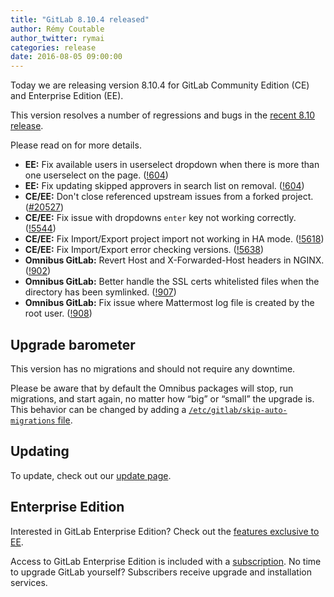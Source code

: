 ```yaml
---
title: "GitLab 8.10.4 released"
author: Rémy Coutable
author_twitter: rymai
categories: release
date: 2016-08-05 09:00:00
---
```


Today we are releasing version 8.10.4 for GitLab Community Edition (CE) and
Enterprise Edition (EE).

This version resolves a number of regressions and bugs in the [recent 8.10
release](/2016/07/22/gitlab-8-10-released/).

Please read on for more details.

<!-- more -->

- **EE:** Fix available users in userselect dropdown when there is more than one userselect on the page. ([!604])
- **EE:** Fix updating skipped approvers in search list on removal. ([!604])
- **CE/EE:** Don't close referenced upstream issues from a forked project. ([#20527])
- **CE/EE:** Fix issue with dropdowns `enter` key not working correctly. ([!5544])
- **CE/EE:** Fix Import/Export project import not working in HA mode. ([!5618])
- **CE/EE:** Fix Import/Export error checking versions. ([!5638])
- **Omnibus GitLab:** Revert Host and X-Forwarded-Host headers in NGINX. ([!902])
- **Omnibus GitLab:** Better handle the SSL certs whitelisted files when the directory has been symlinked. ([!907])
- **Omnibus GitLab:** Fix issue where Mattermost log file is created by the root user. ([!908])

[!604]: https://gitlab.com/gitlab-org/gitlab-ee/merge_requests/604

[#20527]: https://gitlab.com/gitlab-org/gitlab-ce/issues/20527
[!5544]: https://gitlab.com/gitlab-org/gitlab-ce/merge_requests/5544
[!5618]: https://gitlab.com/gitlab-org/gitlab-ce/merge_requests/5618
[!5638]: https://gitlab.com/gitlab-org/gitlab-ce/merge_requests/5638

[!902]: https://gitlab.com/gitlab-org/omnibus-gitlab/merge_requests/902
[!907]: https://gitlab.com/gitlab-org/omnibus-gitlab/merge_requests/907
[!908]: https://gitlab.com/gitlab-org/omnibus-gitlab/merge_requests/908

## Upgrade barometer

This version has no migrations and should not require any downtime.

Please be aware that by default the Omnibus packages will stop, run migrations,
and start again, no matter how “big” or “small” the upgrade is. This behavior
can be changed by adding a [`/etc/gitlab/skip-auto-migrations`
file](http://doc.gitlab.com/omnibus/update/README.html).

## Updating

To update, check out our [update page](https://about.gitlab.com/update/).

## Enterprise Edition

Interested in GitLab Enterprise Edition? Check out the [features exclusive to
EE](https://about.gitlab.com/features/#enterprise).

Access to GitLab Enterprise Edition is included with a [subscription](https://about.gitlab.com/products/).
No time to upgrade GitLab yourself? Subscribers receive upgrade and installation
services.
